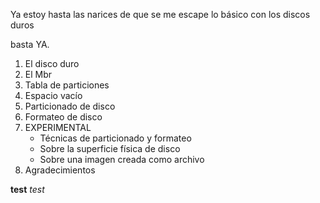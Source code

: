 Ya estoy hasta las narices de que se me escape lo básico con los discos duros

basta YA.

1. El disco duro  
2. El Mbr  
2. Tabla de particiones  
2. Espacio vacío  
3. Particionado de disco  
4. Formateo de disco  
5. EXPERIMENTAL  
	- Técnicas de particionado y formateo  
    - Sobre la superficie física de disco  
    - Sobre una imagen creada como archivo  
  6. Agradecimientos  


  __test__ _test_
